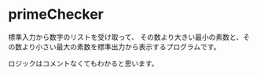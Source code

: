 primeChecker
============

標準入力から数字のリストを受け取って、
その数より大きい最小の素数と、その数より小さい最大の素数を標準出力から表示するプログラムです。

ロジックはコメントなくてもわかると思います。

